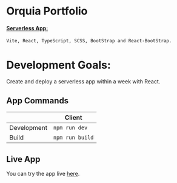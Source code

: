 # Orquia Portfolio

#### <u>Serverless App:</u>

    Vite, React, TypeScript, SCSS, BootStrap and React-BootStrap.

# Development Goals:

Create and deploy a serverless app within a week with React.

## App Commands

|             | Client          |
| ----------- | --------------- |
| Development | `npm run dev`   |
| Build       | `npm run build` |

## Live App

You can try the app live [here](https://orquia.netlify.app/).
